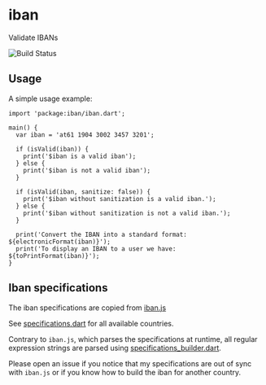 # iban

Validate IBANs

![Build Status](https://travis-ci.org/close2/iban.svg?branch=master)
## Usage

A simple usage example:

    import 'package:iban/iban.dart';

    main() {
      var iban = 'at61 1904 3002 3457 3201';

      if (isValid(iban)) {
        print('$iban is a valid iban');
      } else {
        print('$iban is not a valid iban');
      }

      if (isValid(iban, sanitize: false)) {
        print('$iban without sanitization is a valid iban.');
      } else {
        print('$iban without sanitization is not a valid iban.');
      }

      print('Convert the IBAN into a standard format: ${electronicFormat(iban)}');
      print('To display an IBAN to a user we have: ${toPrintFormat(iban)}');
    }

## Iban specifications

The iban specifications are copied from [iban.js](https://github.com/arhs/iban.js/blob/master/iban.js)

See [specifications.dart](tool/specifications.dart) for all available countries.


Contrary to `iban.js`, which parses the specifications at runtime, all regular expression
strings are parsed using [specifications_builder.dart](tool/specifications_builder.dart).


Please open an issue if you notice that my specifications are out of sync with `iban.js` or
if you know how to build the iban for another country.


